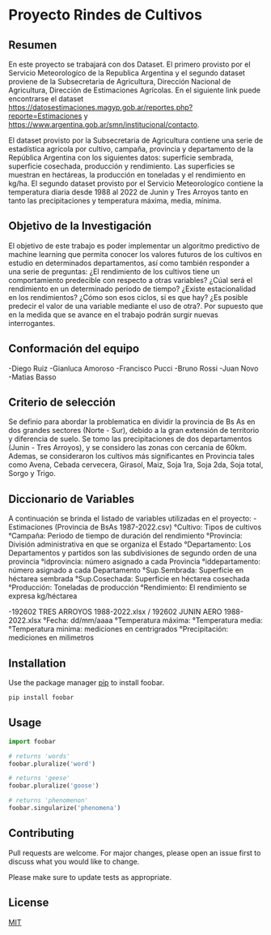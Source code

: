 # Proyecto Rindes de Cultivos

## Resumen
En este proyecto se trabajará con dos Dataset.  El primero provisto por el Servicio Meteorologíco de la Republica Argentina y el segundo dataset proviene de la Subsecretaria de Agricultura, Dirección Nacional de Agricultura, Dirección de Estimaciones Agrícolas. En el siguiente link puede encontrarse el dataset https://datosestimaciones.magyp.gob.ar/reportes.php?reporte=Estimaciones y https://www.argentina.gob.ar/smn/institucional/contacto.

El dataset provisto por la Subsecretaria de Agricultura contiene una serie de estadística agrícola por cultivo, campaña, provincia y departamento de la República Argentina con los siguientes datos: superficie sembrada, superficie cosechada, producción y rendimiento. Las superficies se muestran en hectáreas, la producción en toneladas y el rendimiento en kg/ha.
El segundo dataset provisto por el Servicio Meteorologíco contiene la temperatura diaria desde 1988 al 2022 de Junin y Tres Arroyos tanto en tanto las precipitaciones  y temperatura máxima, media, mínima.  

## Objetivo de la Investigación
El objetivo de este trabajo es poder implementar un algoritmo predictivo de machine learning que permita conocer los valores futuros de los cultivos en estudio en determinados departamentos, así como también responder a una serie de preguntas: ¿El rendimiento de los cultivos tiene un comportamiento predecible con respecto a otras variables? ¿Cúal será el rendimiento en un determinado periodo de tiempo? ¿Existe estacionalidad en los rendimientos? ¿Cómo son esos ciclos, si es que hay? ¿Es posible predecir el valor de una variable mediante el uso de otra?. Por supuesto que en la medida que se avance en el trabajo podrán surgir nuevas interrogantes.

## Conformación del equipo
-Diego Ruiz
-Gianluca Amoroso
-Francisco Pucci
-Bruno Rossi
-Juan Novo
-Matias Basso

## Criterio de selección
Se definio para abordar la problematica en dividir la provincia de Bs As en dos grandes sectores (Norte - Sur), debido a la gran extensión de territorio y diferencia de suelo.  Se tomo las precipitaciones de dos departamentos (Junin - Tres Arroyos), y se considero las zonas con cercania de 60km.  Ademas, se consideraron los cultivos más significantes en Provincia tales como Avena, Cebada cervecera, Girasol, Maiz, Soja 1ra, Soja 2da, Soja total, Sorgo y Trigo.


## Diccionario de Variables
A continuación se brinda el listado de variables utilizadas en el proyecto:
-Estimaciones (Provincia de BsAs 1987-2022.csv)
°Cultivo: Tipos de cultivos
°Campaña: Periodo de tiempo de duración del rendimiento
°Provincia: División administrativa en que se organiza el Estado
°Departamento: Los Departamentos y partidos son las subdivisiones de segundo orden de una provincia
°idprovincia: número asignado a cada Provincia
°iddepartamento: número asignado a cada Departamento
°Sup.Sembrada: Superficie en héctarea sembrada
°Sup.Cosechada: Superficie en héctarea cosechada
°Producción: Toneladas de producción
°Rendimiento: El rendimiento se expresa kg/héctarea

-192602 TRES ARROYOS 1988-2022.xlsx / 192602 JUNIN AERO 1988-2022.xlsx
°Fecha: dd/mm/aaaa
°Temperatura máxima: 
°Temperatura media:
°Temperatura minima: mediciones en centrigrados
°Precipitación: mediciones en milimetros 

## Installation

Use the package manager [pip](https://pip.pypa.io/en/stable/) to install foobar.

```bash
pip install foobar
```

## Usage

```python
import foobar

# returns 'words'
foobar.pluralize('word')

# returns 'geese'
foobar.pluralize('goose')

# returns 'phenomenon'
foobar.singularize('phenomena')
```

## Contributing
Pull requests are welcome. For major changes, please open an issue first to discuss what you would like to change.

Please make sure to update tests as appropriate.

## License
[MIT](https://choosealicense.com/licenses/mit/)
